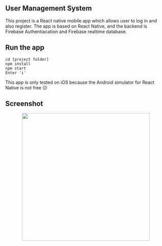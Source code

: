 ## User Management System
This project is a React native mobile app which allows user to log in and also register. The app is based on React Native, and the backend is Firebase Authentiacation and Firebase realtime database.


## Run the app
```
cd [project folder]
npm install
npm start
Enter 'i'
```
This app is only tested on iOS because the Android simulator for React Native is not free 😕

## Screenshot
<div align="center">
    <img src="https://s3-us-west-2.amazonaws.com/picturesofaria/ezgif-4-4727f023e7.gif" width="400px"</img>
</div>